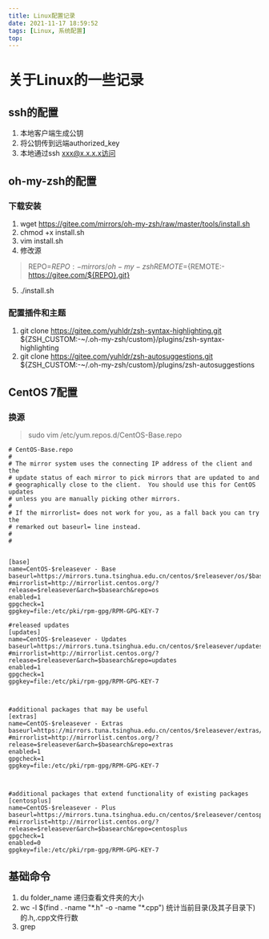 ```yaml
---
title: Linux配置记录
date: 2021-11-17 18:59:52
tags: [Linux, 系统配置]
top: 
---
```


# 关于Linux的一些记录

## ssh的配置
1.  本地客户端生成公钥
2.  将公钥传到远端authorized_key
3.  本地通过ssh xxx@x.x.x.x访问

## oh-my-zsh的配置

### 下载安装
1. wget https://gitee.com/mirrors/oh-my-zsh/raw/master/tools/install.sh
2. chmod +x install.sh
3. vim install.sh
4. 修改源
> REPO=${REPO:-mirrors/oh-my-zsh}
> REMOTE=${REMOTE:-https://gitee.com/${REPO}.git}
5. ./install.sh

### 配置插件和主题
1. git clone https://gitee.com/yuhldr/zsh-syntax-highlighting.git ${ZSH_CUSTOM:-~/.oh-my-zsh/custom}/plugins/zsh-syntax-highlighting
2. git clone https://gitee.com/yuhldr/zsh-autosuggestions.git ${ZSH_CUSTOM:-~/.oh-my-zsh/custom}/plugins/zsh-autosuggestions



## CentOS 7配置

### 换源

> sudo vim /etc/yum.repos.d/CentOS-Base.repo 

```
# CentOS-Base.repo
#
# The mirror system uses the connecting IP address of the client and the
# update status of each mirror to pick mirrors that are updated to and
# geographically close to the client.  You should use this for CentOS updates
# unless you are manually picking other mirrors.
#
# If the mirrorlist= does not work for you, as a fall back you can try the
# remarked out baseurl= line instead.
#
#


[base]
name=CentOS-$releasever - Base
baseurl=https://mirrors.tuna.tsinghua.edu.cn/centos/$releasever/os/$basearch/
#mirrorlist=http://mirrorlist.centos.org/?release=$releasever&arch=$basearch&repo=os
enabled=1
gpgcheck=1
gpgkey=file:/etc/pki/rpm-gpg/RPM-GPG-KEY-7

#released updates
[updates]
name=CentOS-$releasever - Updates
baseurl=https://mirrors.tuna.tsinghua.edu.cn/centos/$releasever/updates/$basearch/
#mirrorlist=http://mirrorlist.centos.org/?release=$releasever&arch=$basearch&repo=updates
enabled=1
gpgcheck=1
gpgkey=file:/etc/pki/rpm-gpg/RPM-GPG-KEY-7



#additional packages that may be useful
[extras]
name=CentOS-$releasever - Extras
baseurl=https://mirrors.tuna.tsinghua.edu.cn/centos/$releasever/extras/$basearch/
#mirrorlist=http://mirrorlist.centos.org/?release=$releasever&arch=$basearch&repo=extras
enabled=1
gpgcheck=1
gpgkey=file:/etc/pki/rpm-gpg/RPM-GPG-KEY-7



#additional packages that extend functionality of existing packages
[centosplus]
name=CentOS-$releasever - Plus
baseurl=https://mirrors.tuna.tsinghua.edu.cn/centos/$releasever/centosplus/$basearch/
#mirrorlist=http://mirrorlist.centos.org/?release=$releasever&arch=$basearch&repo=centosplus
gpgcheck=1
enabled=0
gpgkey=file:/etc/pki/rpm-gpg/RPM-GPG-KEY-7
```

## 基础命令

1. du folder_name 递归查看文件夹的大小
2. wc -l $(find . -name "\*.h" -o -name "\*.cpp")	统计当前目录(及其子目录下)的.h,.cpp文件行数
3. grep
